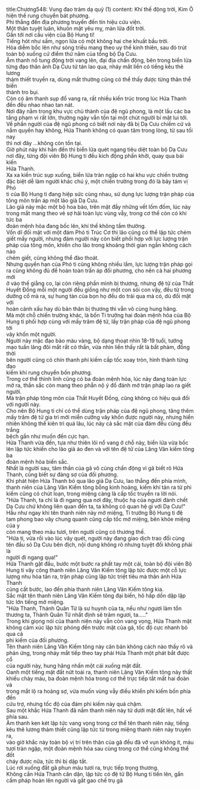 title:Chương548: Vung đao trảm dạ quỷ (1)
content:
Khí thế động trời, Kim Ô hiện thế rung chuyển bát phương.<br>Phi thẳng đến địa phương truyền đến tín hiệu cứu viện.<br>Một thân tuyệt luân, khuôn mặt yêu mỵ, màn lửa đốt trời.<br>Gần tới nơi cầu viện của Bộ Hung ti!<br>Tiếng hót như sấm, ngọn lửa có một không hai che khuất bầu trời.<br>Hỏa diễm bốc lên như sóng triều mang theo uy thế kinh thiên, sau đó trút<br>toàn bộ xuống cứ điểm thứ năm của tổng bộ Dạ Cưu.<br>Âm thanh nổ tung động trời vang lên, đại địa chấn động, bên trong biển lửa<br>từng đạo thân ảnh Dạ Cưu tứ tán lao qua, nháy mắt liền có tiếng kêu thê lương<br>thảm thiết truyền ra, dùng mắt thường cũng có thể thấy được từng thân thể biến<br>thành tro bụi.<br>Còn có âm thanh sụp đổ vang ra, rất nhiều kiến trúc trong lúc Hứa Thanh<br>đến đều nhao nhao tan nát.<br>Nơi đây nằm trong khu vực chủ thành của đệ ngũ phong, là một lầu các ba<br>tầng phạm vi rất lớn, thường ngày vẫn tồn tại một chút người bí mật lui tới.<br>Về phần người của đệ ngũ phong có biết nơi này đã bị Dạ Cưu chiếm cứ và<br>nắm quyền hay không, Hứa Thanh không có quan tâm trong lòng, từ sau tối nay<br>thì nơi đây …không còn tồn tại.<br>Giờ phút này khi hắn đến thì biển lửa quét ngang tiêu diệt toàn bộ Dạ Cưu<br>nơi đây, từng đội viên Bộ Hung ti đều kích động phấn khởi, quay qua bái kiến<br>Hứa Thanh.<br>Xa xa kiến trúc sụp xuống, biển lửa tràn ngập có hai khu vực chiến trường<br>đặc biệt dễ làm người khác chú ý, một chiến trường trong đó là bảy tám vị Phó<br>ti của Bộ Hung ti đang hiệp sức cùng nhau, sử dụng lực lượng trận pháp của<br>tông môn trấn áp một lão giả Dạ Cưu.<br>Lão giả này mặc một bộ hoa bào, trên mặt đầy những vết lốm đốm, lúc này<br>trong mắt mang theo vẻ sợ hãi toàn lực vùng vẫy, trong cơ thể còn có khí tức ba<br>đoàn mệnh hỏa đang bốc lên, khí thế không tầm thường.<br>Vốn dĩ đối mặt với một đám Phó ti Trúc Cơ thì lão cũng có thể lập tức chém<br>giết mấy người, nhưng đám người này còn biết phối hợp với lực lượng trận<br>pháp của tông môn, khiến cho lão trong khoảng thời gian ngắn không cách nào<br>chém giết, cũng không thể đào thoát.<br>Nhưng quyền hạn của Phó ti cũng không nhiều lắm, lực lượng trận pháp gọi<br>ra cũng không đủ để hoàn toàn trấn áp đối phương, cho nên cả hai phương mới<br>ở vào thế giằng co, lại còn riêng phần mình bị thương, nhưng đệ tử của Thất<br>Huyết Đồng mỗi một người đều giống như một con sói con vậy, đều từ trong<br>dưỡng cổ mà ra, sự hung tàn của bọn họ đều do trải qua mà có, dù đối mặt với<br>hoàn cảnh xấu hay dù bản thân bị thương thì vẫn vô cùng hung hăng.<br>Mà một chỗ chiến trường khác, là bốn Ti trưởng hai đoàn mệnh hỏa của Bộ<br>Hung ti phối hợp cùng với mấy trăm đệ tử, lấy trận pháp của đệ ngũ phong tới<br>vây khốn một người.<br>Người này mặc đạo bào màu vàng, bộ dạng thoạt nhìn 18-19 tuổi, tướng<br>mạo tuấn lãng đôi mắt rất có thần, vừa nhìn liền thấy rất là bất phàm, đồng thời<br>bên người cũng có chín thanh phi kiếm cấp tốc xoay tròn, hình thành từng đạo<br>kiếm khí rung chuyển bốn phương.<br>Trong cơ thể thình lình cũng có ba đoàn mệnh hỏa, lúc này đang toàn lực<br>mở ra, thần sắc còn mang theo phẫn nộ ý đồ đánh mở trận pháp lao ra giết<br>người.<br>Mà trận pháp tông môn của Thất Huyết Đồng, cũng không có hiệu quả đối<br>với người này.<br>Cho nên Bộ Hung ti chỉ có thể dùng trận pháp của đệ ngũ phong, tăng thêm<br>mấy trăm đệ tử gia trì mới miễn cưỡng vây khốn được người này, nhưng hiển<br>nhiên không thể kiên trì quá lâu, lúc này cả sắc mặt của đám đều cũng đều trắng<br>bệch gần như muốn đến cực hạn.<br>Hứa Thanh vừa đến, tựa như thiên lôi nổ vang ở chỗ này, biển lửa vừa bốc<br>lên lập tức khiến cho lão giả áo đen và với tên đệ tử của Lăng Vân kiếm tông ba<br>đoàn mệnh hỏa biến sắc.<br>Nhất là người sau, tâm thần của gã vô cùng chấn động vì gã biết rõ Hứa<br>Thanh, cũng biết sự đáng sợ của đối phương.<br>Khi phát hiện Hứa Thanh bỏ qua lão giả Dạ Cưu, lao thẳng đến phía mình,<br>thanh niên của Lăng Vân Kiếm tông bỗng kinh hoảng, kiếm khí tản ra từ phi<br>kiếm cũng có chút loạn, trong miệng càng là cấp tốc truyền ra lời nói.<br>"Hứa Thanh, ta chỉ là đi ngang qua nơi đây, thuộc hạ của ngươi đánh chết<br>Dạ Cưu chứ không liên quan đến ta, ta không có quan hệ gì với Dạ Cưu!"<br>Hầu như ngay khi tên thanh niên này mở miệng, Ti trưởng Bộ Hung ti đệ<br>tam phong bao vây chung quanh cũng cấp tốc mở miệng, bên khóe miệng của y<br>còn mang theo máu tươi, trên người cũng có thương thế.<br>"Hứa ti, vừa rồi vào lúc vây quét, người này đang giao dịch trao đổi cùng<br>tên đầu sỏ Dạ Cưu bên địch, nội dung không rõ nhưng tuyệt đối không phải là<br>người đi ngang qua!"<br>Hứa Thanh gật đầu, bước một bước ra phất tay một cái, toàn bộ đội viên Bộ<br>Hung ti vây công thanh niên Lăng Vân Kiếm tông lập tức được một cỗ lực<br>lượng nhu hòa tản ra, trận pháp cũng lập tức triệt tiêu mà thân ảnh Hứa Thanh<br>cũng cất bước, lao đến phía thanh niên Lăng Vân Kiếm tông kia.<br>Sắc mặt tên thanh niên Lăng Vân Kiếm tông đại biến, hô hấp dồn dập lập<br>tức lớn tiếng mở miệng.<br>"Hứa Thanh, Thánh Quân Tử là sư huynh của ta, nếu như ngươi làm tổn<br>thương ta, Thánh Quân Tử nhất định sẽ trảm ngươi, ta....."<br>Trong khi giọng nói của thanh niên này vẫn còn vang vọng, Hứa Thanh mặt<br>không cảm xúc lập tức phóng đến trước mặt của gã, tốc độ cực nhanh bỏ qua cả<br>phi kiếm của đối phương.<br>Tên thanh niên Lăng Vân Kiếm tông này căn bản không cách nào thấy rõ và<br>phản ứng, trong nháy mắt tiếp theo tay phải Hứa Thanh một phát bắt được cổ<br>của người này, hung hăng nhấn một cái xuống mặt đất.<br>Oanh một tiếng mặt đất nứt toái ra, thanh niên Lăng Vân Kiếm tông này thất<br>khiếu chảy máu, ba đoàn mệnh hỏa trong cơ thể trực tiếp tắt mất hai đoàn và<br>trong mắt lộ ra hoảng sợ, vừa muốn vùng vẫy điều khiển phi kiếm bốn phía đến<br>cứu trợ, nhưng tốc độ của đám phi kiếm này quá chậm.<br>Sau một khắc Hứa Thanh đã nắm thanh niên này từ dưới mặt đất lên, hất về<br>phía sau.<br>Âm thanh ken két lập tức vang vọng trong cơ thể tên thanh niên này, tiếng<br>kêu thê lương thảm thiết cũng lập tức từ trong miệng thanh niên này truyền ra,<br>vào giờ khắc này toàn bộ vị trí trên thân của gã đều đã vỡ vụn không ít, máu<br>tươi tràn ngập, một đoàn mệnh hỏa sau cùng trong cơ thể cũng không thể đốt<br>cháy được nữa, tức thì bị dập tắt.<br>Lúc rơi xuống đất gã phun máu tươi ra, trực tiếp trọng thương.<br>Không cần Hứa Thanh căn dặn, lập tức có đệ tử Bộ Hung ti tiến lên, gắn<br>cấm pháp hoàn lên người và gắt gao chế trụ gã